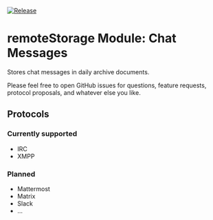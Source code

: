 [![Release](https://img.shields.io/npm/v/remotestorage-module-chat-messages.svg?style=flat)](https://github.com/67P/remotestorage-module-chat-messages/releases)

# remoteStorage Module: Chat Messages

Stores chat messages in daily archive documents.

Please feel free to open GitHub issues for questions, feature requests,
protocol proposals, and whatever else you like.

## Protocols

### Currently supported

* IRC
* XMPP

### Planned

* Mattermost
* Matrix
* Slack
* ...
